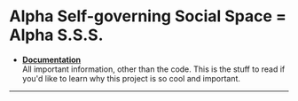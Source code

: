 # Alpha Self-governing Social Space = Alpha S.S.S.

<!--
* <a href="http://www.alphasocial.club" target="_blank">www.alphasocial.club</a> (blog only, for now). Login: `admin / Alpha.Omega`
-->

* [**Documentation**](Documentation)  
All important information, other than the code. This is the stuff to read if you'd like to learn why this project is so cool and important.   
<hr>
